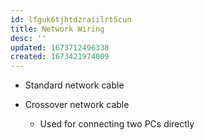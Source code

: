 ```yaml
---
id: lfguk6tjhtdzraiilrt5cun
title: Network Wiring
desc: ''
updated: 1673712496338
created: 1673421974009
---
```


-   Standard network cable

-   Crossover network cable

    -   Used for connecting two PCs directly
